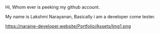 Hi, Whom ever is peeking my github account. 

My name is Lakshmi Narayanan, Basically i am a developer come tester.

https://naraine-developer.website/Portfolio/Assets/Img1.png
